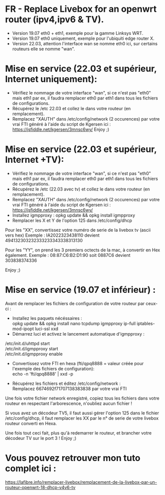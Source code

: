 # FR - Replace Livebox for an openwrt router (ipv4,ipv6 & TV).

- Version 19.07 eth0 + eth1, exemple pour la gamme Linksys WRT.
- Version 19.07 eth0 uniquement, exemple pour l'ubiquiti edge router X.
- Version 22.03, attention l'interface wan se nomme eth0 ici, sur certains routeurs elle se nomme "wan".

# Mise en service (22.03 et supérieur, Internet uniquement): 

- Vérifiez le nommage de votre interface "wan", si ce n'est pas "eth0" mais eth1 par ex, il faudra remplacer eth0 par eth1 dans tous les fichiers de configurations.
- Récupérez le /etc 22.03 et collez le dans votre routeur (en remplacement).
- Remplacez "XAUTH" dans /etc/config/network (2 occurences) par votre vrai FTI généré à l'aide du script de Kgersen ici : https://jsfiddle.net/kgersen/3mnsc6wy/
Enjoy ;)

# Mise en service (22.03 et supérieur, Internet +TV): 

- Vérifiez le nommage de votre interface "wan", si ce n'est pas "eth0" mais eth1 par ex, il faudra remplacer eth0 par eth1 dans tous les fichiers de configurations.
- Récupérez le /etc (22.03 avec tv) et collez le dans votre routeur (en remplacement).
- Remplacez "XAUTH" dans /etc/config/network (2 occurences) par votre vrai FTI généré à l'aide du script de Kgersen ici : https://jsfiddle.net/kgersen/3mnsc6wy/
- Installez igmpproxy : opkg update && opkg install igmpproxy
- Remplacer les X et Y de l'option 125 dans /etc/config/dhcp

Pour les "XX", convertissez votre numéro de serie de la livebox tv (ascii vers hex)
Exemple : IA2022323438110 devient 494132303232333233343338313130

Pour les "YY", on prend les 3 premiers octects de la mac, à convertir en Hex également.
Exemple : 08:87:C6:B2:D1:90 soit 0887C6 devient 303838374336

Enjoy ;)

# Mise en service (19.07 et inférieur) : 

Avant de remplacer les fichiers de configuration de votre routeur par ceux-ci :

- Installez les paquets nécéssaires :  
opkg update && opkg install nano tcpdump igmpproxy ip-full iptables-mod-ipopt luci-ssl xxd
- Démarrez luci et activez le lancement automatique d'igmpproxy :  

/etc/init.d/uhttpd start  
/etc/init.d/igmpproxy start  
/etc/init.d/igmpproxy enable  

- Convertissez votre FTI en hexa (fti/qpq8888 = valeur créée pour l'exemple des fichiers de configuration):  
echo -n 'fti/qpq8888' | xxd  -p 

- Récupérez les fichiers et éditez /etc/config/network :  
Remplacez 6674692f71707138383838 par votre vrai FTI

Une fois votre fichier network enregistré, copiez tous les fichiers dans votre routeur en respectant l'arborescence, n'oubliez aucun fichier !

Si vous avez un décodeur TV5, il faut aussi gérer l'option 125 dans le fichier /etc/config/dhcp, il faut remplacer les XX par le n° de serie de votre livebox routeur converti en Hexa.

Une fois tout ceci fait, plus qu'à redemarrer le routeur, et brancher votre décodeur TV sur le port 3 !
Enjoy ;)


# Vous pouvez retrouver mon tuto complet ici :
https://lafibre.info/remplacer-livebox/remplacement-de-la-livebox-par-un-routeur-openwrt-18-dhcp-v4v6-tv


